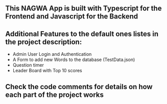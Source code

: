 ## This NAGWA App is built with Typescript for the Frontend and Javascript for the Backend
## Additional Features to the default ones listes in the project description:
- Admin User Login and Authentication
- A Form to add new Words to the database (TestData.json)
- Question timer
- Leader Board with Top 10 scores
## Check the code comments for details on how each part of the project works
